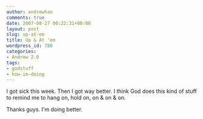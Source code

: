 ```yaml
---
author: andrewhao
comments: true
date: 2007-08-27 00:22:31+00:00
layout: post
slug: up-at-em
title: Up & At 'em
wordpress_id: 780
categories:
- Andrew 2.0
tags:
- godstuff
- how-im-doing
---
```


I got sick this week. Then I got way better. I think God does this kind of stuff to remind me to hang on, hold on, on & on & on.

Thanks guys. I'm doing better.
